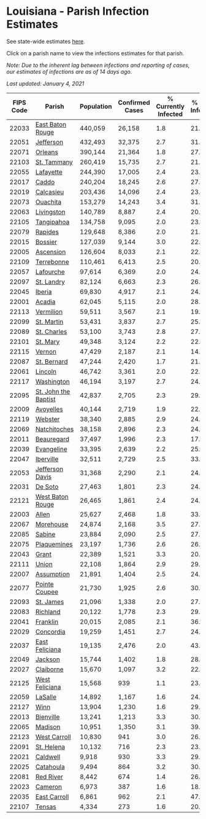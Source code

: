 # Louisiana - Parish Infection Estimates

See state-wide estimates [here](/infections/us-la).

Click on a parish name to view the infections estimates for that parish.

*Note: Due to the inherent lag between infections and reporting of cases, our estimates of infections are as of 14 days ago.*

*Last updated: January 4, 2021*

|   FIPS Code |                                       Parish |   Population |   Confirmed Cases |   % Currently Infected |   % Total Infected |
|-------------|----------------------------------------------|--------------|-------------------|------------------------|--------------------|
|       22033 |         [East Baton Rouge](east-baton-rouge) |      440,059 |            26,158 |                    1.8 |               21.5 |
|       22051 |                       [Jefferson](jefferson) |      432,493 |            32,375 |                    2.7 |               31.7 |
|       22071 |                           [Orleans](orleans) |      390,144 |            21,364 |                    1.8 |               27.1 |
|       22103 |                   [St. Tammany](st.-tammany) |      260,419 |            15,735 |                    2.7 |               21.1 |
|       22055 |                       [Lafayette](lafayette) |      244,390 |            17,005 |                    2.4 |               23.3 |
|       22017 |                               [Caddo](caddo) |      240,204 |            18,245 |                    2.6 |               27.0 |
|       22019 |                       [Calcasieu](calcasieu) |      203,436 |            14,096 |                    2.4 |               23.6 |
|       22073 |                         [Ouachita](ouachita) |      153,279 |            14,243 |                    3.4 |               31.1 |
|       22063 |                     [Livingston](livingston) |      140,789 |             8,887 |                    2.4 |               20.5 |
|       22105 |                     [Tangipahoa](tangipahoa) |      134,758 |             9,095 |                    2.0 |               23.6 |
|       22079 |                           [Rapides](rapides) |      129,648 |             8,386 |                    2.0 |               21.5 |
|       22015 |                           [Bossier](bossier) |      127,039 |             9,144 |                    3.0 |               22.9 |
|       22005 |                       [Ascension](ascension) |      126,604 |             8,033 |                    2.1 |               22.3 |
|       22109 |                     [Terrebonne](terrebonne) |      110,461 |             6,413 |                    2.5 |               20.6 |
|       22057 |                       [Lafourche](lafourche) |       97,614 |             6,369 |                    2.0 |               24.3 |
|       22097 |                     [St. Landry](st.-landry) |       82,124 |             6,663 |                    2.3 |               26.9 |
|       22045 |                             [Iberia](iberia) |       69,830 |             4,917 |                    2.1 |               24.9 |
|       22001 |                             [Acadia](acadia) |       62,045 |             5,115 |                    2.0 |               28.4 |
|       22113 |                       [Vermilion](vermilion) |       59,511 |             3,567 |                    2.1 |               19.6 |
|       22099 |                     [St. Martin](st.-martin) |       53,431 |             3,837 |                    2.7 |               25.3 |
|       22089 |                   [St. Charles](st.-charles) |       53,100 |             3,743 |                    2.8 |               27.6 |
|       22101 |                         [St. Mary](st.-mary) |       49,348 |             3,124 |                    2.2 |               22.7 |
|       22115 |                             [Vernon](vernon) |       47,429 |             2,187 |                    2.1 |               14.6 |
|       22087 |                   [St. Bernard](st.-bernard) |       47,244 |             2,420 |                    1.7 |               21.6 |
|       22061 |                           [Lincoln](lincoln) |       46,742 |             3,361 |                    2.0 |               22.8 |
|       22117 |                     [Washington](washington) |       46,194 |             3,197 |                    2.7 |               24.9 |
|       22095 | [St. John the Baptist](st.-john-the-baptist) |       42,837 |             2,705 |                    2.3 |               29.9 |
|       22009 |                       [Avoyelles](avoyelles) |       40,144 |             2,719 |                    1.9 |               22.5 |
|       22119 |                           [Webster](webster) |       38,340 |             2,885 |                    2.9 |               24.1 |
|       22069 |                 [Natchitoches](natchitoches) |       38,158 |             2,896 |                    2.3 |               24.0 |
|       22011 |                     [Beauregard](beauregard) |       37,497 |             1,996 |                    2.3 |               17.4 |
|       22039 |                     [Evangeline](evangeline) |       33,395 |             2,639 |                    2.2 |               25.9 |
|       22047 |                       [Iberville](iberville) |       32,511 |             2,729 |                    2.5 |               33.7 |
|       22053 |           [Jefferson Davis](jefferson-davis) |       31,368 |             2,290 |                    2.1 |               24.7 |
|       22031 |                           [De Soto](de-soto) |       27,463 |             1,801 |                    2.3 |               24.2 |
|       22121 |         [West Baton Rouge](west-baton-rouge) |       26,465 |             1,861 |                    2.4 |               24.2 |
|       22003 |                               [Allen](allen) |       25,627 |             2,468 |                    1.8 |               33.8 |
|       22067 |                       [Morehouse](morehouse) |       24,874 |             2,168 |                    3.5 |               27.3 |
|       22085 |                             [Sabine](sabine) |       23,884 |             2,090 |                    2.5 |               27.5 |
|       22075 |                   [Plaquemines](plaquemines) |       23,197 |             1,736 |                    2.6 |               26.9 |
|       22043 |                               [Grant](grant) |       22,389 |             1,521 |                    3.3 |               20.7 |
|       22111 |                               [Union](union) |       22,108 |             1,864 |                    2.9 |               29.5 |
|       22007 |                     [Assumption](assumption) |       21,891 |             1,404 |                    2.5 |               24.5 |
|       22077 |               [Pointe Coupee](pointe-coupee) |       21,730 |             1,925 |                    2.6 |               30.8 |
|       22093 |                       [St. James](st.-james) |       21,096 |             1,338 |                    2.0 |               27.1 |
|       22083 |                         [Richland](richland) |       20,122 |             1,778 |                    2.3 |               29.1 |
|       22041 |                         [Franklin](franklin) |       20,015 |             2,085 |                    2.1 |               36.6 |
|       22029 |                       [Concordia](concordia) |       19,259 |             1,451 |                    2.7 |               24.0 |
|       22037 |             [East Feliciana](east-feliciana) |       19,135 |             2,476 |                    2.0 |               43.4 |
|       22049 |                           [Jackson](jackson) |       15,744 |             1,402 |                    1.8 |               28.4 |
|       22027 |                       [Claiborne](claiborne) |       15,670 |             1,097 |                    3.2 |               22.7 |
|       22125 |             [West Feliciana](west-feliciana) |       15,568 |               939 |                    1.1 |               23.4 |
|       22059 |                           [LaSalle](lasalle) |       14,892 |             1,167 |                    1.6 |               24.8 |
|       22127 |                                 [Winn](winn) |       13,904 |             1,230 |                    1.6 |               29.2 |
|       22013 |                       [Bienville](bienville) |       13,241 |             1,213 |                    3.3 |               30.9 |
|       22065 |                           [Madison](madison) |       10,951 |             1,350 |                    3.1 |               39.9 |
|       22123 |                 [West Carroll](west-carroll) |       10,830 |               941 |                    3.0 |               26.8 |
|       22091 |                     [St. Helena](st.-helena) |       10,132 |               716 |                    2.3 |               23.8 |
|       22021 |                         [Caldwell](caldwell) |        9,918 |               930 |                    3.3 |               29.9 |
|       22025 |                       [Catahoula](catahoula) |        9,494 |               864 |                    3.2 |               30.4 |
|       22081 |                       [Red River](red-river) |        8,442 |               674 |                    1.4 |               26.4 |
|       22023 |                           [Cameron](cameron) |        6,973 |               387 |                    1.6 |               18.3 |
|       22035 |                 [East Carroll](east-carroll) |        6,861 |               962 |                    2.1 |               47.1 |
|       22107 |                             [Tensas](tensas) |        4,334 |               273 |                    1.6 |               20.1 |